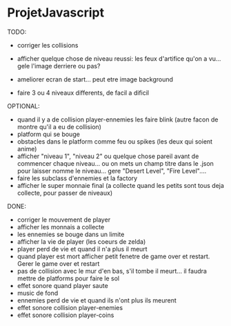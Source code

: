 # ProjetJavascript
TODO:

- corriger les collisions


- afficher quelque chose de niveau reussi: les feux d'artifice qu'on a vu... gele l'image derriere ou pas?
- ameliorer ecran de start... peut etre image background

- faire 3 ou 4 niveaux differents, de facil a dificil



OPTIONAL:
- quand il y a de collision player-ennemies les faire blink (autre facon de montre qu'il a eu de collision)
- platform qui se bouge
- obstacles dans le platform comme feu ou spikes (les deux qui soient anime)
- afficher "niveau 1", "niveau 2" ou quelque chose pareil avant de commencer chaque niveau... ou on mets un champ titre dans le .json pour laisser nomme le niveau... gere "Desert Level", "Fire Level"....
- faire les subclass d'ennemies et la factory
- afficher le super monnaie final (a collecte quand les petits sont tous deja collecte, pour passer de niveaux)


DONE:
- corriger le mouvement de player
- afficher les monnais a collecte
- les ennemies se bouge dans un limite
- afficher la vie de player (les coeurs de zelda)
- player perd de vie et quand il n'a plus il meurt
- quand player est mort afficher petit fenetre de game over et restart. Gerer le game over et restart
- pas de collision avec le mur d'en bas, s'il tombe il meurt... il faudra mettre de platforms pour faire le sol
- effet sonore quand player saute
- music de fond
- ennemies perd de vie et quand ils n'ont plus ils meurent
- effet sonore collision player-enemies
- effet sonore collision player-coins